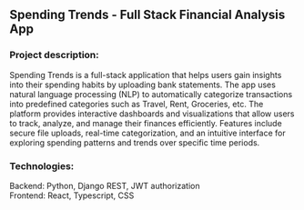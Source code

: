 ## Spending Trends - Full Stack Financial Analysis App

### Project description:
Spending Trends is a full-stack application that helps users gain insights into their spending habits by uploading bank statements. The app uses natural language processing (NLP) to automatically categorize transactions into predefined categories such as Travel, Rent, Groceries, etc. The platform provides interactive dashboards and visualizations that allow users to track, analyze, and manage their finances efficiently. Features include secure file uploads, real-time categorization, and an intuitive interface for exploring spending patterns and trends over specific time periods.

### Technologies:

Backend: Python, Django REST, JWT authorization <br>
Frontend: React, Typescript, CSS 